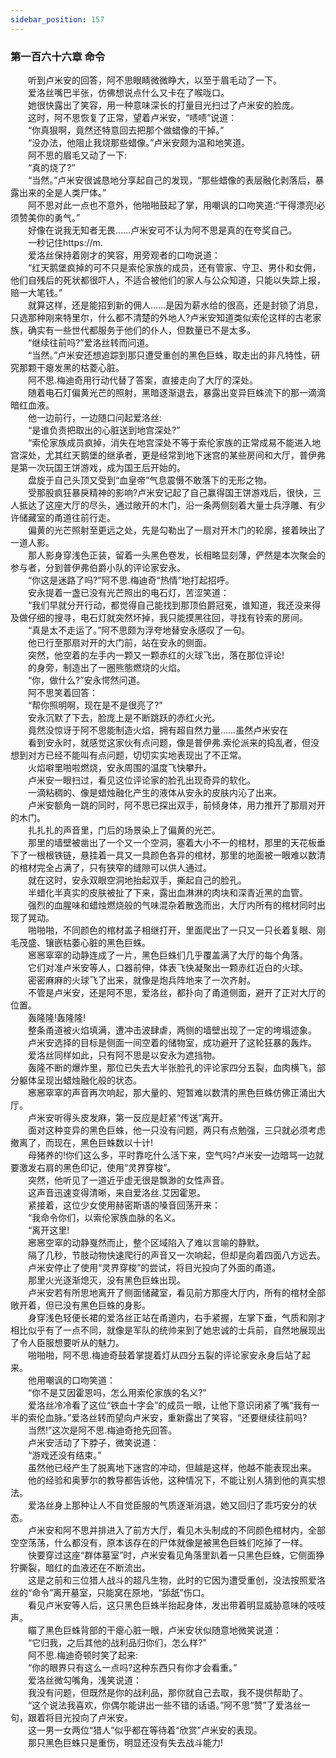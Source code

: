 ```yaml
---
sidebar_position: 157
---
```

### 第一百六十六章 命令  


　　听到卢米安的回答，阿不思眼睛微微睁大，以至于眉毛动了一下。  
　　爱洛丝嘴巴半张，仿佛想说点什么又卡在了喉咙口。  
　　她很快露出了笑容，用一种意味深长的打量目光扫过了卢米安的脸庞。  
　　这时，阿不思恢复了正常，望着卢米安，“啧啧”说道：  
　　“你真狠啊，竟然还特意回去把那个做蜡像的干掉。”  
　　“没办法，他阻止我烧那些蜡像。”卢米安颇为温和地笑道。  
　　阿不思的眉毛又动了一下:  
　　“真的烧了?”  
　　“当然。”卢米安很诚恳地分享起自己的发现，“那些蜡像的表层融化剥落后，暴露出来的全是人类尸体。”  
　　阿不思对此一点也不意外，他啪啪鼓起了掌，用嘲讽的口吻笑道:“干得漂亮!必须赞美你的勇气。”  
　　好像在说我无知者无畏……卢米安可不认为阿不思是真的在夸奖自己。  
　　一秒记住https://m.  
　　爱洛丝保持着刚才的笑容，用旁观者的口吻说道：  
　　“红天鹅堡疯掉的可不只是索伦家族的成员，还有管家、守卫、男仆和女佣，他们自残后的死状都很吓人，不适合被他们的家人与公众知道，只能以失踪上报，赔一大笔钱。”  
　　就算这样，还是能招到新的佣人……是因为薪水给的很高，还是封锁了消息，只选那种刚来特里尔，什么都不清楚的外地人?卢米安知道类似索伦这样的古老家族，确实有一些世代都服务于他们的仆人，但数量已不是太多。  
　　“继续往前吗?”爱洛丝转而问道。  
　　“当然。”卢米安还想追踪到那只遭受重创的黑色巨蛛，取走出的非凡特性，研究那颗干瘪发黑的枯菱心脏。  
　　阿不思.梅迪奇用行动代替了答案，直接走向了大厅的深处。  
　　随着电石灯偏黄光芒的照射，黑暗逐渐退去，暴露出变异巨蛛流下的那一滴滴暗红血液。  
　　他一边前行，一边随口问起爱洛丝:  
　　“是谁负责把取出的心脏送到地宫深处?”  
　　“索伦家族成员疯掉，消失在地宫深处不等于索伦家族的正常成易不能进入地宫深处，尤其红天鹅堡的继承者，更是经常到地下迷宫的某些房间和大厅，普伊弗是第一次玩国王饼游戏，成为国王后开始的。  
　　盘旋于自己头顶又受到“血皇帝”气息震慑不敢落下的无形之物。  
　　受那股疯狂暴戾精神的影响?卢米安记起了自己赢得国王饼游戏后，很快，三人抵达了这座大厅的尽头，通过敞开的木门，沿一条两侧刻着大量士兵浮雕、有少许储藏室的甬道往前行走。  
　　偏黄的光芒照射至更远之处，先是勾勒出了一扇对开木门的轮廓，接着映出了一道人影。  
　　那人影身穿浅色正装，留着一头黑色卷发，长相略显刻薄，俨然是本次聚会的参与者，分到普伊弗伯爵小队的评论家安永。  
　　“你这是迷路了吗?”阿不思.梅迪奇“热情”地打起招呼。  
　　安永提着一盏已没有光芒照出的电石灯，苦涩笑道：  
　　“我们早就分开行动，都觉得自己能找到那顶伯爵冠冕，谁知道，我还没来得及做仔细的搜寻，电石灯就突然坏掉，我只能摸黑往回，寻找有铃索的房间。  
　　“真是太不走运了。”阿不思颇为浮夸地替安永感叹了一句。  
　　他已行至那扇对开的大门前，站在安永的侧面。  
　　突然，他空着的左手内一颗又一颗赤红的火球飞出，落在那位评论!  
　　的身旁，制造出了一圈熊態燃烧的火焰。  
　　“你，做什么?”安永愕然问道。  
　　阿不思笑着回答：  
　　“帮你照明啊，现在是不是很亮了?”  
　　安永沉默了下去，脸庞上是不断跳跃的赤红火光。  
　　竟然没惊讶于阿不思能制造火焰，拥有超自然力量……虽然卢米安在  
　　看到安永时，就感觉这家伙有点问题，像是普伊弗.索伦派来的捣乱者，但没想到对方已经不能叫有点问题，切切实实地表现出了不正常。  
　　火焰噼里啪啦燃烧，安永周围的温度飞快攀升。  
　　卢米安一眼扫过，看见这位评论家的脸孔出现奇异的软化。  
　　一滴粘稠的、像是蜡烛融化产生的液体从安永的皮肤内沁了出来。  
　　卢米安额角一跳的同时，阿不思已探出双手，前倾身体，用力推开了那扇对开的木门。  
　　扎扎扎的声音里，门后的场景染上了偏黄的光芒。  
　　那里的墙壁被凿出了一个又一个空洞，塞着大小不一的棺材，那里的天花板垂下了一根根铁链，悬挂着一具又一具颜色各异的棺材，那里的地面被一眼难以数清的棺材完全占满了，只有狭窄的缝隙可以供人通过。  
　　就在这时，安永双眼空洞地抬起双手，撕起自己的脸孔。  
　　半蜡化半真实的皮肤被扯了下来，露出血淋淋的肉块和深青近黑的血管。  
　　强烈的血腥味和蜡烛燃烧般的气味混杂着散逸而出，大厅内所有的棺材同时出现了晃动。  
　　啪啪啪，不同颜色的棺材盖子相继打开，里面爬出了一只又一只长着复眼、刚毛茂盛、镶嵌枯萎心脏的黑色巨蛛。  
　　窸窸窣窣的动静连成了一片，黑色巨蛛们几乎覆盖满了大厅的每个角落。  
　　它们对准卢米安等人，口器前伸，体表飞快凝聚出一颗赤红近白的火球。  
　　密密麻麻的火球飞了出来，就像是炮兵阵地来了一次齐射。  
　　不管是卢米安，还是阿不思，爱洛丝，都扑向了甬道侧面，避开了正对大厅的位置。  
　　轰隆隆!轰隆隆!  
　　整条甬道被火焰填满，遭冲击波肆虐，两侧的墙壁出现了一定的垮塌迹象。  
　　卢米安选择的目标是侧面一间空着的储物室，成功避开了这轮狂暴的轰炸。  
　　爱洛丝同样如此，只有阿不思是以安永为遮挡物。  
　　轰隆不断的爆炸里，那位已失去大半张脸孔的评论家四分五裂，血肉横飞，部分躯体呈现出蜡烛融化般的状态。  
　　窸窸窣窣的声音再次响起，那大量的、短暂难以数清的黑色巨蛛仿佛正涌出大厅。  
　　卢米安听得头皮发麻，第一反应是赶紧“传送”离开。  
　　面对这种变异的黑色巨蛛，他一只没有问题，两只有点勉强，三只就必须考虑撤离了，而现在，黑色巨蛛数以十计!  
　　母猪养的!你们这么多，平时靠吃什么活下来，空气吗?卢米安一边暗骂一边就要激发右肩的黑色印记，使用“灵界穿梭”。  
　　突然，他听见了一道近乎虚无很是飘渺的女性声音。  
　　这声音迅速变得清晰，来自爱洛丝.艾因霍恩。  
　　紧接着，这位少女使用赫密斯语的嗓音回荡开来：  
　　“我命令你们，以索伦家族血脉的名义。  
　　“离开这里!  
　　窸窸空窣的动静戛然而止，整个区域陷入了难以言喻的静默。  
　　隔了几秒，节肢动物快速爬行的声音又一次响起，但却是向着四面八方远去。  
　　卢米安停止了使用“灵界穿梭”的尝试，将目光投向了外面的甬道。  
　　那里火光逐渐熄灭，没有黑色巨蛛出现。  
　　卢米安若有所思地离开了侧面储藏室，看见前方那座大厅内，所有的棺材全部敞开着，但已没有黑色巨蛛的身影。  
　　身穿浅色轻便长裙的爱洛丝正站在甬道内，右手紧握，左掌下垂，气质和刚才相比似乎有了一点不同，就像是军队的统帅来到了她忠诚的士兵前，自然地展现出了令人臣服想要听从的魅力。  
　　啪啪啪，阿不思.梅迪奇鼓着掌提着灯从四分五裂的评论家安永身后站了起来。  
　　他用嘲讽的口吻笑道：  
　　“你不是艾因霍恩吗，怎么用索伦家族的名义?”  
　　爱洛丝冷冷看了这位“铁血十字会”的成员一眼，让他下意识闭紧了嘴“我有一半的索伦血脉。”爱洛丝转而望向卢米安，重新露出了笑容，“还要继续往前吗?  
　　当然!”这次是阿不思.梅迪奇抢先回答。  
　　卢米安活动了下脖子，微笑说道：  
　　“游戏还没有结束。”  
　　虽然他已经产生了脱离地下迷宫的冲动，但越是这样，他越不能表现出来。  
　　他的经验和奥萝尔的教导都告诉他，这种情况下，不能让别人猜到他的真实想法。  
　　爱洛丝身上那种让人不自觉臣服的气质逐渐消退，她又回归了乖巧安分的状态。  
　　卢米安和阿不思并排进入了前方大厅，看见木头制成的不同颜色棺材内，全部空空荡荡，什么都没有，原本该存在的尸体就像是被黑色巨蛛们吃掉了一样。  
　　快要穿过这座“群体墓室”时，卢米安看见角落里趴着一只黑色巨蛛，它侧面狰狞撕裂，暗红的血液还在不断流出。  
　　这是之前和三位猎人战斗的超凡生物，此时的它因为遭受重创，没法按照爱洛丝的“命令”离开墓室，只能窝在原地，“舔舐”伤口。  
　　看见卢米安等人后，这只黑色巨蛛半抬起身体，发出带着明显威胁意味的吱吱声。  
　　瞄了黑色巨蛛背部的干瘪心脏一眼，卢米安状似随意地微笑说道：  
　　“它归我，之后其他的战利品归你们，怎么样?”  
　　阿不思.梅迪奇顿时笑了起来:  
　　“你的眼界只有这么一点吗?这种东西只有你才会看重。”  
　　爱洛丝微勾嘴角，浅笑说道：  
　　我没有问题，但既然是你的战利品，那你就自己去取，我不提供帮助了。  
　　“这个说法我喜欢，你偶尔能讲出一些不错的话语。”阿不思“赞”了爱洛丝一句，跟着将目光投向了卢米安。  
　　这一男一女两位“猎人”似乎都在等待着“欣赏”卢米安的表现。  
　　那只黑色巨蛛只是重伤，明显还没有失去战斗能力!  
